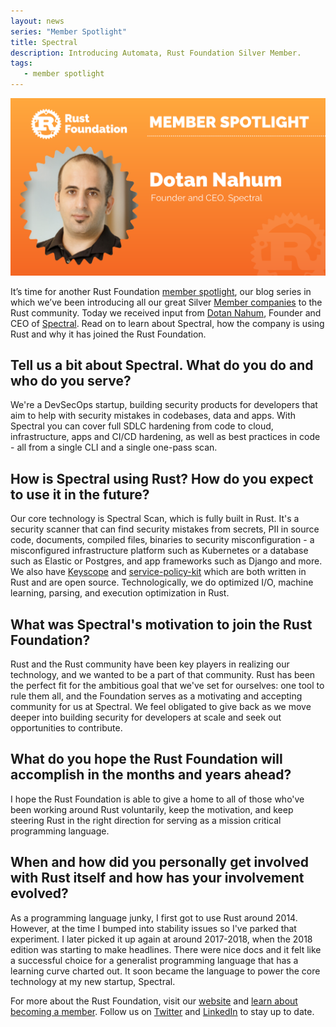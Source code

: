 ```yaml
---
layout: news
series: "Member Spotlight"
title: Spectral
description: Introducing Automata, Rust Foundation Silver Member.
tags:
   - member spotlight
---
```


![Dotan Nahum](/img/posts/2021-12-20-member-spotlight-spectral/member_spotlight_dotan_nahum.png)

It’s time for another Rust Foundation [member spotlight](https://foundation.rust-lang.org/tags/member%20spotlight/), our blog series in which we’ve been introducing all our great Silver [Member companies](https://foundation.rust-lang.org/members/) to the Rust community. Today we received input from [Dotan Nahum](https://mobile.twitter.com/jondot), Founder and CEO of [Spectral](https://spectralops.io/). Read on to learn about Spectral, how the company is using Rust and why it has joined the Rust Foundation.

## Tell us a bit about Spectral. What do you do and who do you serve?

We're a DevSecOps startup, building security products for developers that aim to help with security mistakes in codebases, data and apps. With Spectral you can cover full SDLC hardening from code to cloud, infrastructure, apps and CI/CD hardening, as well as best practices in code - all from a single CLI and a single one-pass scan.
 
## How is Spectral using Rust? How do you expect to use it in the future?

Our core technology is Spectral Scan, which is fully built in Rust. It's a security scanner that can find security mistakes from secrets, PII in source code, documents, compiled files, binaries to security misconfiguration - a misconfigured infrastructure platform such as Kubernetes or a database such as Elastic or Postgres, and app frameworks such as Django and more. We also have [Keyscope](https://github.com/SpectralOps/keyscope) and [service-policy-kit](https://github.com/SpectralOps/service-policy-kit) which are both written in Rust and are open source. Technologically, we do optimized I/O, machine learning, parsing, and execution optimization in Rust.

## What was Spectral's motivation to join the Rust Foundation?

Rust and the Rust community have been key players in realizing our technology, and we wanted to be a part of that community. Rust has been the perfect fit for the ambitious goal that we've set for ourselves: one tool to rule them all, and the Foundation serves as a motivating and accepting community for us at Spectral. We feel obligated to give back as we move deeper into building security for developers at scale and seek out opportunities to contribute.

## What do you hope the Rust Foundation will accomplish in the months and years ahead?

I hope the Rust Foundation is able to give a home to all of those who've been working around Rust voluntarily, keep the motivation, and keep steering Rust in the right direction for serving as a mission critical programming language.

## When and how did you personally get involved with Rust itself and how has your involvement evolved?

As a programming language junky, I first got to use Rust around 2014. However, at the time I bumped into stability issues so I've parked that experiment. I later picked it up again at around 2017-2018, when the 2018 edition was starting to make headlines. There were nice docs and it felt like a successful choice for a generalist programming language that has a learning curve charted out. It soon became the language to power the core technology at my new startup, Spectral.

For more about the Rust Foundation, visit our [website](https://foundation.rust-lang.org/) and [learn about becoming a member](https://foundation.rust-lang.org/info/become-a-member/). Follow us on [Twitter](https://twitter.com/rust_foundation) and [LinkedIn](https://www.linkedin.com/company/rust-foundation/) to stay up to date.
